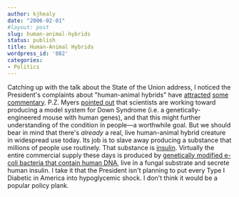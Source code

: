 ```yaml
---
author: kjhealy
date: "2006-02-01"
#layout: post
slug: human-animal-hybrids
status: publish
title: Human-Animal Hybrids
wordpress_id: '882'
categories:
- Politics
---
```


Catching up with the talk about the State of the Union address, I noticed the President's complaints about "human-animal hybrids" have [attracted](http://www.washingtonmonthly.com/archives/individual/2006_02/008128.php) [some](http://scienceblogs.com/pharyngula/2006/02/president_panders_to_antimanim.php) [commentary](http://atrios.blogspot.com/2006_01_29_atrios_archive.html#113880272560367200). P.Z. Myers [pointed out](http://scienceblogs.com/pharyngula/2006/02/president_panders_to_antimanim.php) that scientists are working toward producing a model system for Down Syndrome (i.e. a genetically-engineered mouse with human genes), and that this might further understanding of the condition in people—a worthwhile goal. But we should bear in mind that there's *already* a real, live human-animal hybrid creature in widespread use today. Its job is to slave away producing a substance that millions of people use routinely. That substance is [insulin](http://en.wikipedia.org/wiki/Insulin). Virtually the entire commercial supply these days is produced by [genetically modified e-coli bacteria that contain human DNA](http://www.littletree.com.au/dna.htm), live in a fungal substrate and secrete human insulin. I take it that the President isn't planning to put every Type I Diabetic in America into hypoglycemic shock. I don't think it would be a popular policy plank.
